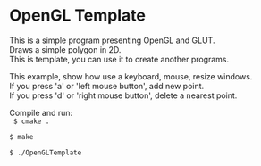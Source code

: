 OpenGL Template
===============

This is a simple program presenting OpenGL and GLUT.  
Draws a simple polygon in 2D.  
This is template, you can use it to create another programs.


This example, show how use a keyboard, mouse, resize windows.  
If you press 'a' or 'left mouse button', add new point.  
If you press 'd' or 'right mouse button', delete a nearest point.

Compile and run:  
<code>
$ cmake .  
$ make  
$ ./OpenGLTemplate
</code>